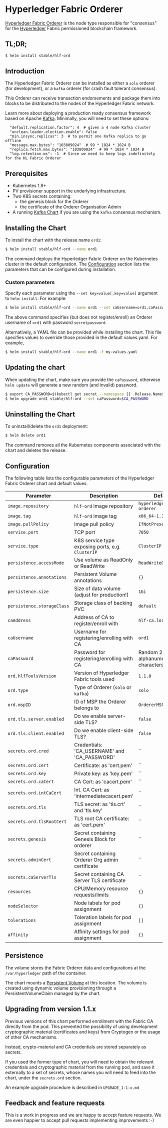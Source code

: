 # Hyperledger Fabric Orderer

[Hyperledger Fabric Orderer](http://hyperledger-fabric.readthedocs.io/) is the node type responsible for "consensus" for the [Hyperledger](https://www.hyperledger.org/) Fabric permissioned blockchain framework.

## TL;DR;

```bash
$ helm install stable/hlf-ord
```

## Introduction

The Hyperledger Fabric Orderer can be installed as either a `solo` orderer (for development), or a `kafka` orderer (for crash fault tolerant consensus).

This Orderer can receive transaction endorsements and package them into blocks to be distributed to the nodes of the Hyperledger Fabric network.

Learn more about deploying a production ready consensus framework based on Apache [Kafka](https://hyperledger-fabric.readthedocs.io/en/release-1.1/kafka.html?highlight=orderer). Minimally, you will need to set these options:

```
  "default.replication.factor": 4  # given a 4 node Kafka cluster
  "unclean.leader.election.enable": false
  "min.insync.replicas": 3  # to permit one Kafka replica to go offline
  "message.max.bytes": "103809024"  # 99 * 1024 * 1024 B
  "replica.fetch.max.bytes": "103809024"  # 99 * 1024 * 1024 B
  "log.retention.ms": -1  # Since we need to keep logs indefinitely for the HL Fabric Orderer
```

## Prerequisites

- Kubernetes 1.9+
- PV provisioner support in the underlying infrastructure.
- Two K8S secrets containing:
    - the genesis block for the Orderer
    - the certificate of the Orderer Organisation Admin
- A running [Kafka Chart](https://github.com/kubernetes/charts/tree/master/incubator/kafka) if you are using the `kafka` consensus mechanism.

## Installing the Chart

To install the chart with the release name `ord1`:

```bash
$ helm install stable/hlf-ord --name ord1
```

The command deploys the Hyperledger Fabric Orderer on the Kubernetes cluster in the default configuration. The [Configuration](#configuration) section lists the parameters that can be configured during installation.

### Custom parameters

Specify each parameter using the `--set key=value[,key=value]` argument to `helm install`. For example:

```bash
$ helm install stable/hlf-ord --name ord1 --set caUsername=ord1,caPassword=secretpassword
```

The above command specifies (but does not register/enroll) an Orderer username of `ord1` with password `secretpassword`.

Alternatively, a YAML file can be provided while installing the chart. This file specifies values to override those provided in the default values.yaml. For example,

```bash
$ helm install stable/hlf-ord --name ord1 -f my-values.yaml
```

## Updating the chart

When updating the chart, make sure you provide the `caPassword`, otherwise `helm update` will generate a new random (and invalid) password.

```bash
$ export CA_PASSWORD=$(kubectl get secret --namespace {{ .Release.Namespace }} ord1-hlf-ord -o jsonpath="{.data.CA_PASSWORD}" | base64 --decode; echo)
$ helm upgrade ord1 stable/hlf-ord --set caPassword=$CA_PASSWORD
```

## Uninstalling the Chart

To uninstall/delete the `ord1` deployment:

```bash
$ helm delete ord1
```

The command removes all the Kubernetes components associated with the chart and deletes the release.

## Configuration

The following table lists the configurable parameters of the Hyperledger Fabric Orderer chart and default values.

| Parameter                          | Description                                     | Default                                                    |
| ---------------------------------- | ------------------------------------------------ | ---------------------------------------------------------- |
| `image.repository`                 | `hlf-ord` image repository                       | `hyperledger/fabric-orderer`                                    |
| `image.tag`                        | `hlf-ord` image tag                              | `x86_64-1.1.0`                                             |
| `image.pullPolicy`                 | Image pull policy                                | `IfNotPresent`                                             |
| `service.port`                     | TCP port                                         | `7050`                                                     |
| `service.type`                     | K8S service type exposing ports, e.g. `ClusterIP`| `ClusterIP`                                                |
| `persistence.accessMode`           | Use volume as ReadOnly or ReadWrite              | `ReadWriteOnce`                                            |
| `persistence.annotations`          | Persistent Volume annotations                    | `{}`                                                       |
| `persistence.size`                 | Size of data volume (adjust for production!)     | `1Gi`                                                      |
| `persistence.storageClass`         | Storage class of backing PVC                     | `default`                                                  |
| `caAddress`                        | Address of CA to register/enroll with            | `hlf-ca.local`                                             |
| `caUsername`                       | Username for registering/enrolling with CA       | `ord1`                                                     |
| `caPassword`                       | Password for registering/enrolling with CA       | Random 24 alphanumeric characters                          |
| `ord.hlfToolsVersion`              | Version of Hyperledger Fabric tools used         | `1.1.0`                                                    |
| `ord.type`                         | Type of Orderer (`solo` or `kafka`)              | `solo`                                                     |
| `ord.mspID`                        | ID of MSP the Orderer belongs to                 | `OrdererMSP`                                               |
| `ord.tls.server.enabled`           | Do we enable server-side TLS?                    | `false`                                                    |
| `ord.tls.client.enabled`           | Do we enable client-side TLS?                    | `false`                                                    |
| `secrets.ord.cred`                 | Credentials: 'CA_USERNAME' and 'CA_PASSWORD'     | ``                                                         |
| `secrets.ord.cert`                 | Certificate: as 'cert.pem'                       | ``                                                         |
| `secrets.ord.key`                  | Private key: as 'key.pem'                        | ``                                                         |
| `secrets.ord.caCert`               | CA Cert: as 'cacert.pem'                         | ``                                                         |
| `secrets.ord.intCaCert`            | Int. CA Cert: as 'intermediatecacert.pem'        | ``                                                         |
| `secrets.ord.tls`                  | TLS secret: as 'tls.crt' and 'tls.key'           | ``                                                         |
| `secrets.ord.tlsRootCert`          | TLS root CA certificate: as 'cert.pem'           | ``                                                         |
| `secrets.genesis`                  | Secret containing Genesis Block for orderer      | ``                                                         |
| `secrets.adminCert`                | Secret containing Orderer Org admin certificate  | ``                                                         |
| `secrets.caServerTls`              | Secret containing CA Server TLS certificate      | ``                                                         |
| `resources`                        | CPU/Memory resource requests/limits              | `{}`                                                       |
| `nodeSelector`                     | Node labels for pod assignment                   | `{}`                                                       |
| `tolerations`                      | Toleration labels for pod assignment             | `[]`                                                       |
| `affinity`                         | Affinity settings for pod assignment             | `{}`                                                       |

## Persistence

The volume stores the Fabric Orderer data and configurations at the `/var/hyperledger` path of the container.

The chart mounts a [Persistent Volume](http://kubernetes.io/docs/user-guide/persistent-volumes/) at this location. The volume is created using dynamic volume provisioning through a PersistentVolumeClaim managed by the chart.

## Upgrading from version 1.1.x

Previous versions of this chart performed enrollment with the Fabric CA directly from the pod. This prevented the possibility of using development cryptographic material (certificates and keys) from Cryptogen or the usage of other CA mechanisms.

Instead, crypto-material and CA credentials are stored separately as secrets.

If you used the former type of chart, you will need to obtain the relevant credentials and cryptographic material from the running pod, and save it externally to a set of secrets, whose names you will need to feed into the chart, under the `secrets.ord` section.

An example upgrade procedure is described in `UPGRADE_1-1-x.md`

## Feedback and feature requests

This is a work in progress and we are happy to accept feature requests. We are even happier to accept pull requests implementing improvements :-)
